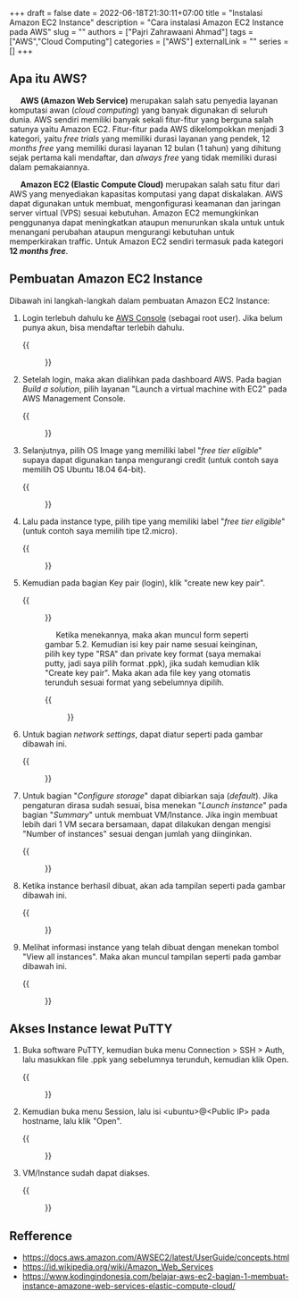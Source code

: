 +++ 
draft = false
date = 2022-06-18T21:30:11+07:00
title = "Instalasi Amazon EC2 Instance"
description = "Cara instalasi Amazon EC2 Instance pada AWS"
slug = ""
authors = ["Pajri Zahrawaani Ahmad"]
tags = ["AWS","Cloud Computing"]
categories = ["AWS"]
externalLink = ""
series = []
+++
<meta http-equiv="Content-Security-Policy" content="default-src * self blob: data: gap:; style-src * self 'unsafe-inline' blob: data: gap:; script-src * 'self' 'unsafe-eval' 'unsafe-inline' blob: data: gap:; object-src * 'self' blob: data: gap:; img-src * self 'unsafe-inline' blob: data: gap:; connect-src self * 'unsafe-inline' blob: data: gap:; frame-src * self blob: data: gap:;">
<script type="text/javascript">
	atOptions = {
		'key' : 'fde2bfab6f69ce53948ce55e9d8aa544',
		'format' : 'iframe',
		'height' : 50,
		'width' : 320,
		'params' : {}
	};
	document.write('<scr' + 'ipt type="text/javascript" src="http' + (location.protocol === 'https:' ? 's' : '') + '://www.topdisplayformat.com/fde2bfab6f69ce53948ce55e9d8aa544/invoke.js"></scr' + 'ipt>');
</script>

## Apa itu AWS?
&nbsp;&nbsp;&nbsp;&nbsp; __AWS (Amazon Web Service)__ merupakan salah satu penyedia layanan komputasi awan (*cloud computing*) yang banyak digunakan di seluruh dunia. AWS sendiri memiliki banyak sekali fitur-fitur yang berguna salah satunya yaitu Amazon EC2. Fitur-fitur pada AWS dikelompokkan menjadi 3 kategori, yaitu *free trials* yang memiliki durasi layanan yang pendek, 12 *months free* yang memiliki durasi layanan 12 bulan (1 tahun) yang dihitung sejak pertama kali mendaftar, dan *always free* yang tidak memiliki durasi dalam pemakaiannya.

&nbsp;&nbsp;&nbsp;&nbsp; __Amazon EC2 (Elastic Compute Cloud)__ merupakan salah satu fitur dari AWS yang menyediakan kapasitas komputasi yang dapat diskalakan. AWS dapat digunakan untuk membuat, mengonfigurasi keamanan dan jaringan server virtual (VPS) sesuai kebutuhan. Amazon EC2 memungkinkan penggunanya dapat meningkatkan ataupun menurunkan skala untuk untuk menangani perubahan ataupun mengurangi kebutuhan untuk memperkirakan traffic. Untuk Amazon EC2 sendiri termasuk pada kategori __12 *months free*__.

## Pembuatan Amazon EC2 Instance
Dibawah ini langkah-langkah dalam pembuatan Amazon EC2 Instance:
1. Login terlebuh dahulu ke [AWS Console](https://aws.amazon.com/console/) (sebagai root user). Jika belum punya akun, bisa mendaftar terlebih dahulu.
	
	{{<figure src="/images/instalasi-amazon-ec2-instance/step_1.PNG" caption="Gambar 1 Login AWS Console" >}}

1. Setelah login, maka akan dialihkan pada dashboard AWS. Pada bagian *Build a solution*, pilih layanan "Launch a virtual machine with EC2" pada AWS Management Console.

	{{<figure src="/images/instalasi-amazon-ec2-instance/step_2.PNG" caption="Gambar 2 Pilihan fitur AWS" >}}

1. Selanjutnya, pilih OS Image yang memiliki label "*free tier eligible*" supaya dapat digunakan tanpa mengurangi credit (untuk contoh saya memilih OS Ubuntu 18.04 64-bit).

	{{<figure src="/images/instalasi-amazon-ec2-instance/step_3.PNG" caption="Gambar 3 Tampilan pemilihan OS" >}}

1. Lalu pada instance type, pilih tipe yang memiliki label "*free tier eligible*" (untuk contoh saya memilih tipe t2.micro).

	{{<figure src="/images/instalasi-amazon-ec2-instance/step_4.PNG" caption="Gambar 4 Tampilan pemilihan OS Type">}}


1. Kemudian pada bagian Key pair (login), klik "create new key pair".
	
	{{<figure src="/images/instalasi-amazon-ec2-instance/step_5.1.PNG" caption="Gambar 5.1 Tampilan pengaturan key pair">}}

	&nbsp;&nbsp;&nbsp;&nbsp; Ketika menekannya, maka akan muncul form seperti gambar 5.2. Kemudian isi key pair name sesuai keinginan, pilih key type "RSA" dan private key format (saya memakai putty, jadi saya pilih format .ppk), jika sudah kemudian klik "Create key pair". Maka akan ada file key yang otomatis terunduh sesuai format yang sebelumnya dipilih.

	{{<figure src="/images/instalasi-amazon-ec2-instance/step_5.2.PNG" caption="Gambar 5.2 Tampilan lanjutan pengaturan key pair">}}

1. Untuk bagian *network settings*, dapat diatur seperti pada gambar dibawah ini.

	{{<figure src="/images/instalasi-amazon-ec2-instance/step_6.PNG" caption="Gambar 6 Tampilan pengaturan network">}}

1. Untuk bagian "*Configure storage*" dapat dibiarkan saja (*default*). Jika pengaturan dirasa sudah sesuai, bisa menekan "*Launch instance*" pada bagian "*Summary*" untuk membuat VM/Instance. Jika ingin membuat lebih dari 1 VM secara bersamaan, dapat dilakukan dengan mengisi "Number of instances" sesuai dengan jumlah yang diinginkan.

	{{<figure src="/images/instalasi-amazon-ec2-instance/step_7.PNG" caption="Gambar 7 Tampilan AWS Management Console">}}

1. Ketika instance berhasil dibuat, akan ada tampilan seperti pada gambar dibawah ini.

	{{<figure src="/images/instalasi-amazon-ec2-instance/step_8.PNG" caption="Gambar 8 Tampilan ketika Instance berhasil dibuat">}}

1.  Melihat informasi instance yang telah dibuat dengan menekan tombol "View all instances". Maka akan muncul tampilan seperti pada gambar dibawah ini.

	{{<figure src="/images/instalasi-amazon-ec2-instance/step_9.PNG" caption="Gambar 9 Tampilan Dashboard Instances">}}

## Akses Instance lewat PuTTY
1. Buka software PuTTY, kemudian buka menu Connection > SSH > Auth, lalu masukkan file .ppk yang sebelumnya terunduh, kemudian klik Open.

	{{<figure src="/images/instalasi-amazon-ec2-instance/step_10.PNG" caption="Gambar 10 Membuka private key pada PuTTY">}}

1. Kemudian buka menu Session, lalu isi \<ubuntu\>@\<Public IP\> pada hostname, lalu klik "Open".

	{{<figure src="/images/instalasi-amazon-ec2-instance/step_11.PNG" caption="Gambar 11 Tampilan PuTTY">}}

1. VM/Instance sudah dapat diakses.

	{{<figure src="/images/instalasi-amazon-ec2-instance/step_12.PNG" caption="Gambar 12 Tampilan Terminal shell Instance">}}

## Refference
* https://docs.aws.amazon.com/AWSEC2/latest/UserGuide/concepts.html
* https://id.wikipedia.org/wiki/Amazon_Web_Services
* https://www.kodingindonesia.com/belajar-aws-ec2-bagian-1-membuat-instance-amazone-web-services-elastic-compute-cloud/
